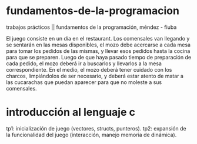 # fundamentos-de-la-programacion
trabajos prácticos || fundamentos de la programación, méndez - fiuba

El juego consiste en un día en el restaurant. Los comensales van llegando y se sentarán en las mesas disponibles,
el mozo debe acercarse a cada mesa para tomar los pedidos de las mismas, y llevar esos pedidos hasta la cocina para
que se preparen. Luego de que haya pasado tiempo de preparación de cada pedido, el mozo deberá ir a buscarlos y
llevarlos a la mesa correspondiente. En el medio, el mozo deberá tener cuidado con los charcos, limpiándolos de ser
necesario, y deberá estar atento de matar a las cucarachas que puedan aparecer para que no moleste a sus comensales.

# introducción al lenguaje c
tp1: inicialización de juego (vectores, structs, punteros). 
tp2: expansión de la funcionalidad del juego (interacción, manejo memoria de dinámica).
